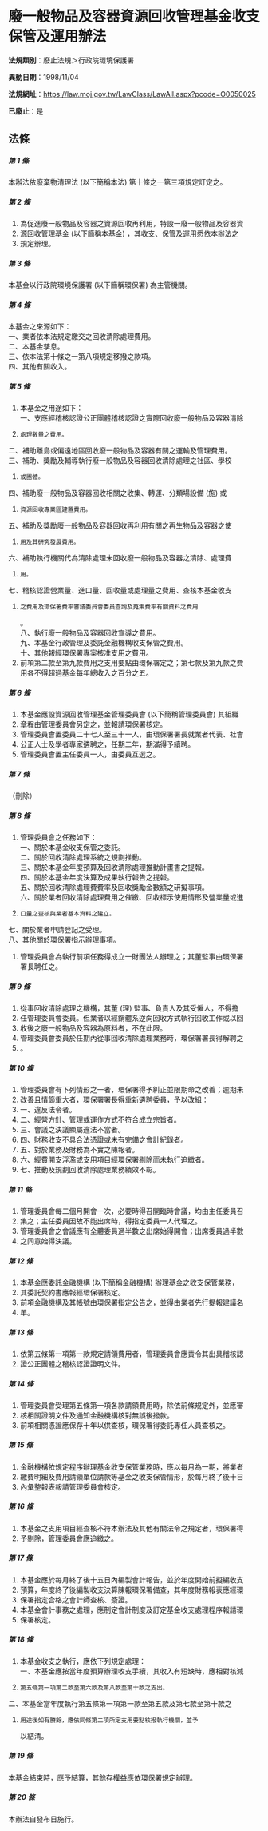 # 廢一般物品及容器資源回收管理基金收支保管及運用辦法

**法規類別**：廢止法規＞行政院環境保護署

**異動日期**：1998/11/04  

**法規網址**：https://law.moj.gov.tw/LawClass/LawAll.aspx?pcode=O0050025

**已廢止**：是



## 法條
##### 第 1 條
本辦法依廢棄物清理法 (以下簡稱本法) 第十條之一第三項規定訂定之。

##### 第 2 條
1. 為促進廢一般物品及容器之資源回收再利用，特設一廢一般物品及容器資
1. 源回收管理基金 (以下簡稱本基金) ，其收支、保管及運用悉依本辦法之
1. 規定辦理。

##### 第 3 條
本基金以行政院環境保護署 (以下簡稱環保署) 為主管機關。

##### 第 4 條
本基金之來源如下：  
一、業者依本法規定繳交之回收清除處理費用。  
二、本基金孳息。  
三、依本法第十條之一第八項規定移撥之款項。  
四、其他有關收入。  

##### 第 5 條
1. 本基金之用途如下：  
一、支應經稽核認證公正團體稽核認證之實際回收廢一般物品及容器清除
1.     處理數量之費用。  
二、補助離島或偏遠地區回收廢一般物品及容器有關之運輸及管理費用。  
三、補助、獎勵及輔導執行廢一般物品及容器回收清除處理之社區、學校
1.     或團體。  
四、補助廢一般物品及容器回收相關之收集、轉運、分類場設備 (施) 或
1.     資源回收專業區建置費用。  
五、補助及獎勵廢一般物品及容器回收再利用有關之再生物品及容器之使
1.     用及其研究發展費用。  
六、補助執行機關代為清除處理未回收廢一般物品及容器之清除、處理費
1.     用。  
七、稽核認證營業量、進口量、回收量或處理量之費用、查核本基金收支
1.     之費用及環保署費率審議委員會委員查詢及蒐集費率有關資料之費用  
    。  
八、執行廢一般物品及容器回收宣導之費用。  
九、本基金行政管理及委託金融機構收支保管之費用。  
十、其他報經環保署專案核准支用之費用。
1. 前項第二款至第九款費用之支用要點由環保署定之；第七款及第九款之費  
用各不得超過基金每年總收入之百分之五。

##### 第 6 條
1. 本基金應設資源回收管理基金管理委員會 (以下簡稱管理委員會) 其組織
1. 章程由管理委員會另定之，並報請環保署核定。
1. 管理委員會置委員二十七人至三十一人，由環保署署長就業者代表、社會
1. 公正人士及學者專家遴聘之，任期二年，期滿得予續聘。
1. 管理委員會置主任委員一人，由委員互選之。

##### 第 7 條
（刪除）

##### 第 8 條
1. 管理委員會之任務如下：  
一、關於本基金收支保管之委託。  
二、關於回收清除處理系統之規劃推動。  
三、關於本基金年度預算及回收清除處理推動計畫書之提報。  
四、關於本基金年度決算及成果執行報告之提報。  
五、關於回收清除處理費費率及回收獎勵金數額之研擬事項。  
六、關於業者回收清除處理費用之催繳、回收標示使用情形及營業量或進
1.     口量之查核與業者基本資料之建立。  
七、關於業者申請登記之受理。  
八、其他關於環保署指示辦理事項。
1. 管理委員會為執行前項任務得成立一財團法人辦理之；其董監事由環保署  
署長聘任之。

##### 第 9 條
1. 從事回收清除處理之機構，其董 (理) 監事、負責人及其受僱人，不得擔
1. 任管理委員會委員。但業者以經銷體系逆向回收方式執行回收工作或以回
1. 收後之廢一般物品及容器為原料者，不在此限。
1. 管理委員會委員於任期內從事回收清除處理業務時，環保署署長得解聘之
1. 。

##### 第 10 條
1. 管理委員會有下列情形之一者，環保署得予糾正並限期命之改善；逾期未
1. 改善且情節重大者，環保署署長得重新遴聘委員，予以改組：
1. 一、違反法令者。
1. 二、經營方針、管理或運作方式不符合成立宗旨者。
1. 三、會議之決議顯屬違法不當者。
1. 四、財務收支不具合法憑證或未有完備之會計紀錄者。
1. 五、對於業務及財務為不實之陳報者。
1. 六、經費開支浮濫或支用項目經環保署剔除而未執行追繳者。
1. 七、推動及規劃回收清除處理業務績效不彰。

##### 第 11 條
1. 管理委員會每二個月開會一次，必要時得召開臨時會議，均由主任委員召
1. 集之；主任委員因故不能出席時，得指定委員一人代理之。
1. 管理委員會之會議應有全體委員過半數之出席始得開會；出席委員過半數
1. 之同意始得決議。

##### 第 12 條
1. 本基金應委託金融機構 (以下簡稱金融機構) 辦理基金之收支保管業務，
1. 其委託契約書應報經環保署核定。
1. 前項金融機構及其帳號由環保署指定公告之，並得由業者先行提報建議名
1. 單。

##### 第 13 條
1. 依第五條第一項第一款規定請領費用者，管理委員會應責令其出具稽核認
1. 證公正團體之稽核認證證明文件。

##### 第 14 條
1. 管理委員會受理第五條第一項各款請領費用時，除依前條規定外，並應審
1. 核相關證明文件及通知金融機構核對無誤後撥款。
1. 前項相關憑證應保存十年以供查核，環保署得委託專任人員查核之。

##### 第 15 條
1. 金融機構依規定程序辦理基金收支保管業務時，應以每月為一期，將業者
1. 繳費明細及費用請領單位請款等基金之收支保管情形，於每月終了後十日
1. 內彙整報表報請管理委員會核定。

##### 第 16 條
1. 本基金之支用項目經查核不符本辦法及其他有關法令之規定者，環保署得
1. 予剔除，管理委員會應追繳之。

##### 第 17 條
1. 本基金應於每月終了後十五日內編製會計報告，並於年度開始前擬編收支
1. 預算，年度終了後編製收支決算陳報環保署備查，其年度財務報表應經環
1. 保署指定合格之會計師查核、簽證。
1. 本基金會計事務之處理，應制定會計制度及訂定基金收支處理程序報請環
1. 保署核定。

##### 第 18 條
1. 本基金收支之執行，應依下列規定處理：  
一、本基金應按當年度預算辦理收支手續，其收入有短缺時，應相對核減
1.     第五條第一項第二款至第六款及第八款至第十款之支出。  
二、本基金當年度執行第五條第一項第一款至第五款及第七款至第十款之
1.     用途後如有賸餘，應依同條第二項所定支用要點核撥執行機關，並予  
    以結清。

##### 第 19 條
本基金結束時，應予結算，其餘存權益應依環保署規定辦理。

##### 第 20 條
本辦法自發布日施行。


